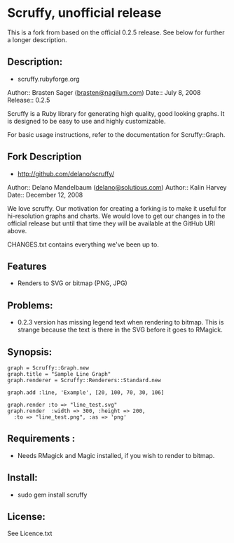 # Scruffy, unofficial release

This is a fork from based on the official 0.2.5 release. See below for 
further a longer description.  

## Description:

* scruffy.rubyforge.org

Author:: Brasten Sager (brasten@nagilum.com)
Date:: July 8, 2008
Release:: 0.2.5

Scruffy is a Ruby library for generating high quality, good looking graphs.  It is designed
to be easy to use and highly customizable.

For basic usage instructions, refer to the documentation for Scruffy::Graph.


## Fork Description

* http://github.com/delano/scruffy/

Author:: Delano Mandelbaum (delano@solutious.com)
Author:: Kalin Harvey
Date:: December 12, 2008

We love scruffy. Our motivation for creating a forking is to make it useful for hi-resolution 
graphs and charts. We would love to get our changes in to the official release but until
that time they will be available at the GitHub URI above. 

CHANGES.txt contains everything we've been up to. 


## Features

* Renders to SVG or bitmap (PNG, JPG)

## Problems:

* 0.2.3 version has missing legend text when rendering to bitmap. This is strange because the text is there in the SVG before it goes to RMagick.

## Synopsis:

    graph = Scruffy::Graph.new
    graph.title = "Sample Line Graph"
    graph.renderer = Scruffy::Renderers::Standard.new

    graph.add :line, 'Example', [20, 100, 70, 30, 106]

    graph.render :to => "line_test.svg"
    graph.render  :width => 300, :height => 200,
      :to => "line_test.png", :as => 'png'

## Requirements :

* Needs RMagick and Magic installed, if you wish to render to bitmap.

## Install:

* sudo gem install scruffy


## License:

See Licence.txt
